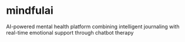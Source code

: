# mindfulai
AI-powered mental health platform combining intelligent journaling with real-time emotional support through chatbot therapy
